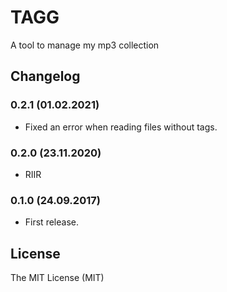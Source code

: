 # TAGG

A tool to manage my mp3 collection

## Changelog

### 0.2.1 (01.02.2021)

- Fixed an error when reading files without tags.

### 0.2.0 (23.11.2020)

- RIIR

### 0.1.0 (24.09.2017)

- First release.

## License

The MIT License (MIT)
